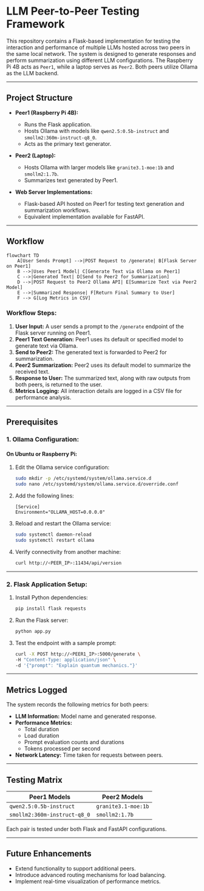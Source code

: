 
# LLM Peer-to-Peer Testing Framework

This repository contains a Flask-based implementation for testing the interaction and performance of multiple LLMs hosted across two peers in the same local network. The system is designed to generate responses and perform summarization using different LLM configurations. The Raspberry Pi 4B acts as `Peer1`, while a laptop serves as `Peer2`. Both peers utilize Ollama as the LLM backend.

---

## Project Structure

- **Peer1 (Raspberry Pi 4B):**
  - Runs the Flask application.
  - Hosts Ollama with models like `qwen2.5:0.5b-instruct` and `smollm2:360m-instruct-q8_0`.
  - Acts as the primary text generator.

- **Peer2 (Laptop):**
  - Hosts Ollama with larger models like `granite3.1-moe:1b` and `smollm2:1.7b`.
  - Summarizes text generated by Peer1.

- **Web Server Implementations:**
  - Flask-based API hosted on Peer1 for testing text generation and summarization workflows.
  - Equivalent implementation available for FastAPI.

---

## Workflow

```mermaid
flowchart TD
    A[User Sends Prompt] -->|POST Request to /generate| B[Flask Server on Peer1]
    B -->|Uses Peer1 Model| C[Generate Text via Ollama on Peer1]
    C -->|Generated Text| D[Send to Peer2 for Summarization]
    D -->|POST Request to Peer2 Ollama API| E[Summarize Text via Peer2 Model]
    E -->|Summarized Response| F[Return Final Summary to User]
    F --> G[Log Metrics in CSV]
```

### Workflow Steps:
1. **User Input:** A user sends a prompt to the `/generate` endpoint of the Flask server running on Peer1.
2. **Peer1 Text Generation:** Peer1 uses its default or specified model to generate text via Ollama.
3. **Send to Peer2:** The generated text is forwarded to Peer2 for summarization.
4. **Peer2 Summarization:** Peer2 uses its default model to summarize the received text.
5. **Response to User:** The summarized text, along with raw outputs from both peers, is returned to the user.
6. **Metrics Logging:** All interaction details are logged in a CSV file for performance analysis.

---

## Prerequisites

### 1. **Ollama Configuration:**

#### On Ubuntu or Raspberry Pi:
1. Edit the Ollama service configuration:
   ```bash
   sudo mkdir -p /etc/systemd/system/ollama.service.d
   sudo nano /etc/systemd/system/ollama.service.d/override.conf
   ```
2. Add the following lines:
   ```
   [Service]
   Environment="OLLAMA_HOST=0.0.0.0"
   ```
3. Reload and restart the Ollama service:
   ```bash
   sudo systemctl daemon-reload
   sudo systemctl restart ollama
   ```

4. Verify connectivity from another machine:
   ```bash
   curl http://<PEER_IP>:11434/api/version
   ```

---

### 2. **Flask Application Setup:**

1. Install Python dependencies:
   ```bash
   pip install flask requests
   ```

2. Run the Flask server:
   ```bash
   python app.py
   ```

3. Test the endpoint with a sample prompt:
   ```bash
   curl -X POST http://<PEER1_IP>:5000/generate \
   -H "Content-Type: application/json" \
   -d '{"prompt": "Explain quantum mechanics."}'
   ```

---

## Metrics Logged

The system records the following metrics for both peers:
- **LLM Information:** Model name and generated response.
- **Performance Metrics:**
  - Total duration
  - Load duration
  - Prompt evaluation counts and durations
  - Tokens processed per second
- **Network Latency:** Time taken for requests between peers.

---

## Testing Matrix

| Peer1 Models               | Peer2 Models               |
|----------------------------|----------------------------|
| `qwen2.5:0.5b-instruct`    | `granite3.1-moe:1b`        |
| `smollm2:360m-instruct-q8_0` | `smollm2:1.7b`           |

Each pair is tested under both Flask and FastAPI configurations.

---

## Future Enhancements

- Extend functionality to support additional peers.
- Introduce advanced routing mechanisms for load balancing.
- Implement real-time visualization of performance metrics.
```

